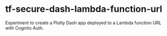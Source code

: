 # tf-secure-dash-lambda-function-url
Experiment to create a Plotly Dash app deployed to a Lambda function URL with Cognito Auth.

